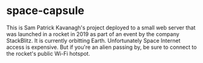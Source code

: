 # space-capsule

This is Sam Patrick Kavanagh's project deployed to a small web server that was launched in a rocket in 2019 as part of an event by the company StackBlitz. It is currently orbitting Earth. Unfortunately Space Internet access is expensive. But if you're an alien passing by, be sure to connect to the rocket's public Wi-Fi hotspot.